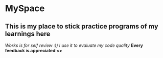 # MySpace
## This is my place to stick practice programs of my learnings here
*Works is for self review :)) I use it to evaluate my code quality*
**Every feedback is appreciated <>**
